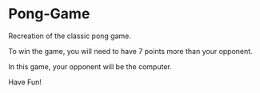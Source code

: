 # Pong-Game

Recreation of the classic pong game. 

To win the game, you will need to have 7 points more than your opponent. 

In this game, your opponent will be the computer. 

Have Fun!
